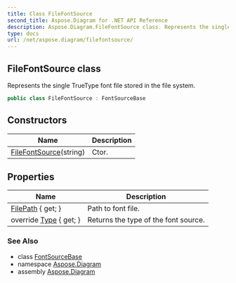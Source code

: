 ```yaml
---
title: Class FileFontSource
second_title: Aspose.Diagram for .NET API Reference
description: Aspose.Diagram.FileFontSource class. Represents the single TrueType font file stored in the file system
type: docs
url: /net/aspose.diagram/filefontsource/
---
```

## FileFontSource class

Represents the single TrueType font file stored in the file system.

```csharp
public class FileFontSource : FontSourceBase
```

## Constructors

| Name | Description |
| --- | --- |
| [FileFontSource](filefontsource/)(string) | Ctor. |

## Properties

| Name | Description |
| --- | --- |
| [FilePath](../../aspose.diagram/filefontsource/filepath/) { get; } | Path to font file. |
| override [Type](../../aspose.diagram/filefontsource/type/) { get; } | Returns the type of the font source. |

### See Also

* class [FontSourceBase](../fontsourcebase/)
* namespace [Aspose.Diagram](../../aspose.diagram/)
* assembly [Aspose.Diagram](../../)


